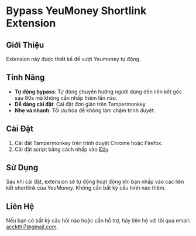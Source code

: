 # Bypass YeuMoney Shortlink Extension

## Giới Thiệu

Extension này được thiết kế để vượt Yeumoney tự động.

## Tính Năng

- **Tự động bypass**: Tự động chuyển hướng người dùng đến liên kết gốc sau 80s mà không cần nhấp thêm lần nào.
- **Dễ dàng cài đặt**: Cài đặt đơn giản trên Tampermonkey.
- **Nhẹ và nhanh**: Tối ưu hóa để không làm chậm trình duyệt.

## Cài Đặt

1. Cài đặt Tampermonkey trên trình duyệt Chrome hoặc Firefox.
2. Cài đặt script bằng cách nhấp vào [Đây](https://github.com/thjvjpxz/bypass-yeumoney/Bypass-Shortlink-0.1.user.js)

## Sử Dụng

Sau khi cài đặt, extension sẽ tự động hoạt động khi bạn nhấp vào các liên kết shortlink của YeuMoney. Không cần bất kỳ cấu hình nào thêm.

## Liên Hệ

Nếu bạn có bất kỳ câu hỏi nào hoặc cần hỗ trợ, hãy liên hệ với tôi qua email: [acckthi7@gmail.com](mailto:acckthi7@gmail.com).
